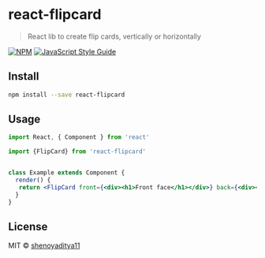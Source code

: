 # react-flipcard

> React lib to create flip cards, vertically or horizontally

[![NPM](https://img.shields.io/npm/v/react-flipcard.svg)](https://www.npmjs.com/package/react-flipcard) [![JavaScript Style Guide](https://img.shields.io/badge/code_style-standard-brightgreen.svg)](https://standardjs.com)

## Install

```bash
npm install --save react-flipcard
```

## Usage

```jsx
import React, { Component } from 'react'

import {FlipCard} from 'react-flipcard'


class Example extends Component {
  render() {
   return <FlipCard front={<div><h1>Front face</h1></div>} back={<div><h1>Back face</h1></div>} />
  }
}
```

## License

MIT © [shenoyaditya11](https://github.com/shenoyaditya11)
